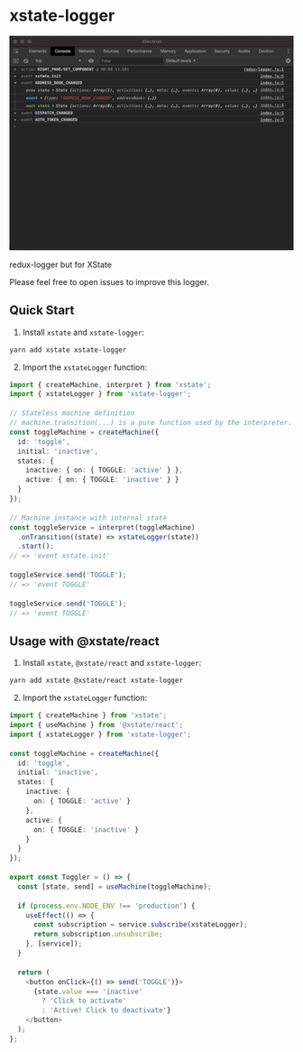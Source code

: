 # xstate-logger

  <img src="./screenshot.png" alt="xstate-logger"/>

redux-logger but for XState

Please feel free to open issues to improve this logger.

## Quick Start

1. Install `xstate` and `xstate-logger`:

```bash
yarn add xstate xstate-logger
```

2. Import the `xstateLogger` function:

```ts
import { createMachine, interpret } from 'xstate';
import { xstateLogger } from 'xstate-logger';

// Stateless machine definition
// machine.transition(...) is a pure function used by the interpreter.
const toggleMachine = createMachine({
  id: 'toggle',
  initial: 'inactive',
  states: {
    inactive: { on: { TOGGLE: 'active' } },
    active: { on: { TOGGLE: 'inactive' } }
  }
});

// Machine instance with internal state
const toggleService = interpret(toggleMachine)
  .onTransition((state) => xstateLogger(state))
  .start();
// => 'event xstate.init'

toggleService.send('TOGGLE');
// => 'event TOGGLE'

toggleService.send('TOGGLE');
// => 'event TOGGLE'
```

## Usage with @xstate/react
1. Install `xstate`, `@xstate/react` and `xstate-logger`:

```bash
yarn add xstate @xstate/react xstate-logger
```

2. Import the `xstateLogger` function:

```ts
import { createMachine } from 'xstate';
import { useMachine } from '@xstate/react';
import { xstateLogger } from 'xstate-logger';

const toggleMachine = createMachine({
  id: 'toggle',
  initial: 'inactive',
  states: {
    inactive: {
      on: { TOGGLE: 'active' }
    },
    active: {
      on: { TOGGLE: 'inactive' }
    }
  }
});

export const Toggler = () => {
  const [state, send] = useMachine(toggleMachine);

  if (process.env.NODE_ENV !== 'production') {
    useEffect(() => {
      const subscription = service.subscribe(xstateLogger);
      return subscription.unsubscribe;
    }, [service]);
  }

  return (
    <button onClick={() => send('TOGGLE')}>
      {state.value === 'inactive'
        ? 'Click to activate'
        : 'Active! Click to deactivate'}
    </button>
  );
};
```
